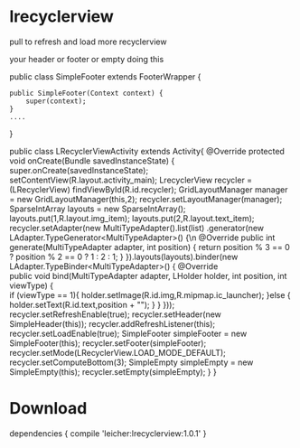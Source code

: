 # lrecyclerview
pull to refresh and load more recyclerview

your header or footer or empty doing this

public class SimpleFooter extends FooterWrapper {

    public SimpleFooter(Context context) {
        super(context);
    }
	....
}

public class LRecyclerViewActivity extends Activity{
    @Override
    protected void onCreate(Bundle savedInstanceState) {
        super.onCreate(savedInstanceState);
        setContentView(R.layout.activity_main);
        LrecyclerView recycler = (LRecyclerView) findViewById(R.id.recycler);
        GridLayoutManager manager = new GridLayoutManager(this,2);
        recycler.setLayoutManager(manager);
	SparseIntArray layouts = new SparseIntArray();
	layouts.put(1,R.layout.img_item);
	layouts.put(2,R.layout.text_item);
	recycler.setAdapter(new MultiTypeAdapter<String>().list(list)
		.generator(new LAdapter.TypeGenerator<MultiTypeAdapter<String>>() {\n
			@Override
			public int generate(MultiTypeAdapter<String> adapter, int position) {
				return position % 3 == 0 ? position % 2 == 0 ? 1 : 2 : 1;
				}
				}).layouts(layouts).binder(new LAdapter.TypeBinder<MultiTypeAdapter<String>>() {
				@Override            
				public void bind(MultiTypeAdapter<String> adapter, LHolder holder, int position, int viewType) {         
				if (viewType == 1){
                					holder.setImage(R.id.img,R.mipmap.ic_launcher);
                    				}else {
                					holder.setText(R.id.text,position + "");
                    				}
               			}
            		}));
	recycler.setRefreshEnable(true);
	recycler.setHeader(new SimpleHeader(this));
	recycler.addRefreshListener(this);
	recycler.setLoadEnable(true);
	SimpleFooter simpleFooter = new SimpleFooter(this);
	recycler.setFooter(simpleFooter);
	recycler.setMode(LRecyclerView.LOAD_MODE_DEFAULT);
	recycler.setComputeBottom(3);
	SimpleEmpty simpleEmpty = new SimpleEmpty(this);
	recycler.setEmpty(simpleEmpty);
	}
}
# Download

dependencies {
  	compile 'leicher:lrecyclerview:1.0.1'
}
